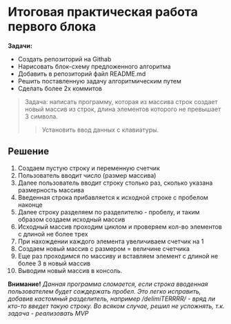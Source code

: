 # Итоговая практическая работа первого блока #
**Задачи:**
* Создать репозиторий на Githab
* Нарисовать блок-схему предложенного алгоритма
* Добавить в репозиторий файл README.md
* Решить поставленную задачу алгоритмическим путем
* Сделать более 2х коммитов
>Задача: написать программу, которая из массива строк создает новый массив из строк, длина элементов которого не превышает 3 символа.
>>Установить ввод данных с клавиатуры.

## Решение ##
1. Создаем пустую строку и переменную счетчик
2. Пользователь вводит число (размер массива)
3. Далее пользователь вводит строку столько раз, сколько указана размерность массива
4. Введенная строка прибавляется к исходной строке с пробелом наконце
5. Далее строку разделяем по разделителю - пробелу, и таким образом создаем исходный массив
6. Исходный массив проходим циклом и проверяем кол-во элементов с длиной не более трех
7. При нахождении каждого элемента увеличиваем счетчик на 1
8. Создаем новый массив с размером = величине счетчика
9. Еще раз проходимся по массиву и вставляем элемент с длиной не более 3 в новый массив
10. Выводим новый массив в консоль.

**Внимание!**
*Данная программа сломается, если строка вводенная пользователем будет сождержать пробел. Это легко исправить,
добавив кастомный разделитель, например /delimiTERRRR/ - вряд ли кто-то введет такую строку. Во всяком случае,
решил не усложнять, т.к. задача - реализовать MVP* 